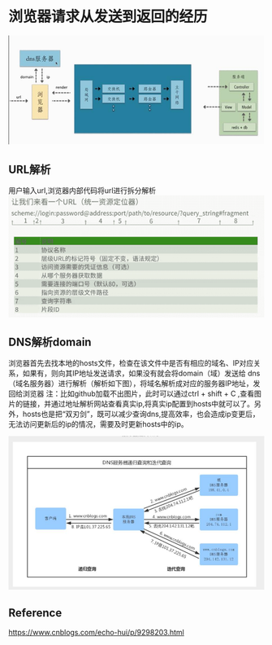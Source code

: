 # 浏览器请求从发送到返回的经历
![浏览器输入url经历图](https://github.com/LengendOfDong/Blog/blob/master/img/%E8%AF%B7%E6%B1%82%E5%8F%91%E9%80%81%E5%88%B0%E8%BF%94%E5%9B%9E%E6%80%BB%E6%B5%81%E7%A8%8B.jpg)

## URL解析
用户输入url,浏览器内部代码将url进行拆分解析
![url解析](https://github.com/LengendOfDong/Blog/blob/master/img/url%E8%A7%A3%E6%9E%90.png)

## DNS解析domain
浏览器首先去找本地的hosts文件，检查在该文件中是否有相应的域名、IP对应关系，如果有，则向其IP地址发送请求，如果没有就会将domain（域）发送给 dns（域名服务器）进行解析（解析如下图），将域名解析成对应的服务器IP地址，发回给浏览器
注：比如github加载不出图片，此时可以通过ctrl + shift + C ,查看图片的链接，并通过地址解析网站查看真实ip,将真实ip配置到hosts中就可以了。另外，hosts也是把“双刃剑”，既可以减少查询dns,提高效率，也会造成ip变更后，无法访问更新后的ip的情况，需要及时更新hosts中的ip。

![DNS解析domain过程图](https://github.com/LengendOfDong/Blog/blob/master/img/DNS%E8%A7%A3%E6%9E%90domain%E8%BF%87%E7%A8%8B%E5%9B%BE.jpg)

## Reference

https://www.cnblogs.com/echo-hui/p/9298203.html
